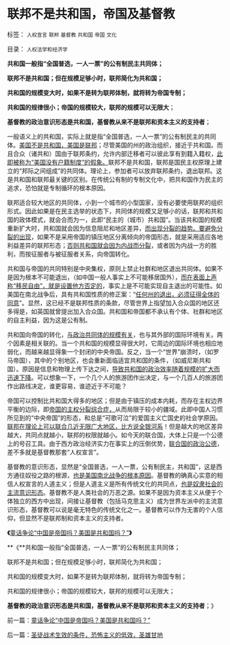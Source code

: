 # 联邦不是共和国，帝国及基督教

标签： `人权宣言` `联邦` `基督教` `共和国` `帝国` `文化` 

目录： `人权法学和经济学`

**共和国一般指“全国普选，一人一票”的公有制民主共同体；**

**联邦不是共和国；但在规模足够小时，联邦简化为共和国；**

**共和国的规模变大时，如果不是转为联邦体制，就将转为帝国专制；**

**共和国的规律很小；帝国的规模较大，联邦的规模可以无限大**；

**基督教的政治意识形态是共和国，基督教从来不是联邦和资本主义的支持者**；

一般语义上的共和国，实际上就是指“全国普选，一人一票”的公有制民主的共同体。[美国不是共和国，美国是联邦](../../../2013/1/3/监管的社会和联邦的社会.md)；尽管美国的州的政治组织，接近于共和国。而且合众（诸共和）国由于联邦条约，允许内部迁移者可以彼此享有到籍入籍权，[此即被称为“美国没有户籍制度”的假象。](../../../2011/3/16/美国的户籍制度和民粹运动.md)联邦不是共和国，联邦是国民主权原理上建立的“邦际之间组成”的共同体。理论上，参加者可以放弃联邦条约，退出联邦。这是共和国和联邦最关键的区别。在传统公有制的专制文化中，把共和国作为民主的追求，恐怕就是专制循环的根本原因。

联邦适合较大地区的共同体，小到一个城市的小型国家，没有必要使用联邦的组织形式。因此如果是在民主选举的状态下，共同体的规模又足够小的话，联邦和共和国的政体模式，就会合而为一，此即“民主的（城市）共和国”。当该共和国的规模重新扩大时，共和国就会因为信息阻尼和地区差异，[而出现分裂的趋势。要避免分裂的出现](http://darthvad.blog.163.com/blog/static/533994702012112343155145/)，如果不是采用帝国的镇压地区分离倾向的帝国形态，就是采用适应各地利益差异的联邦形态；[否则共和国就会因为内战而分裂](../../../2011/9/22/美国内战是国民主权三角原理的魔咒；和平不是理所当然的；.md)，或者因为内战一方的胜利，而按征服者与被征服者关系，向帝国转化。

共和国与帝国的共同特别是中央集权，原则上禁止社群和地区退出共同体。如果不是因为根本不可能退出，（如中国一般人事实上不可能移居国外），[而在表面上声称“移民自由”，就是设置他方否定的](../../../2012/11/27/社会主义就是逃离市场经济的尝试.md)，事实上是不可能实现自主退出的可能性。如美国在南北战争后，具有共和国性质的修正案：“[任何州的退出，必须征得全体的同意](../../../2012/1/4/美国“加税容易减税难”恰证“愚民总是大多数”.md)”。显然，这已经不是联邦性质的条款，尽管世界上指望加入合众国的地区还多得是，如英国就曾提出加入合众国。共和国和帝国都不承认有个体、社群和地区的自主利益，因为这是公有制。

共和国向帝国的转化，[与政治共同体的规模有关](../../../2011/11/12/大国治理的传统误区.md)，也与其外部的国际环境有关。两个因素是相关联的。当一个共和国的规模显得很大时，它周边的国际环境也相应地弱化，而越来越显得象一个封闭的中央帝国。反之，当一个“世界”崩溃时，（如罗马帝国），其中的个别地区，也会重新面临适宜共和国的条件，（如威尼斯共和国）。原因是信息和物理上传下达之间，[导致共和国的政治效率随着规模的扩大而迅速下降](../../../2012/2/10/中国国民主素质不亚于美国，文人素质与美国一样愚昧.md)。可以想象一下，一个几个人的旅游团作出决定，与一个几百人的旅游团作出路线决定，谁更容易，谁迹近于不可能？

帝国可以控制比共和国大得多的地区；但是由于镇压的成本内耗，而存在主权边界平衡的边际，即[帝国的主权分裂综合症，](../../../2009/10/1/主权分裂症的病因，处方和毒药.md)从而局限于较小的疆域。此即中国人习惯所见到的“中央帝国”的形态，和总是“可歌可泣”的爱国主义亡国史的社会学原因。[联邦在理论上可以联合几近无限广大地区，比方说全银河系](../../../2012/12/7/社会进化论淘汰了弱者希特勒和日本军国主义.md)！但是越大的地区差异越大，共同点就越小，联邦的权限就越小。如今天的联合国，大体上只是一个公德上的号召工具。由于西方政治经济实力在事实上的压倒优势，[联合国的政治公德](../../../2011/4/21/基督教毕竟不是联合国的“国教”.md)，差不多就是基督教那套“人权宣言”。

基督教的意识形态，显然是“全国普选，一人一票，公有制民主，共和国”，这是西方通往奴役之路的根源，[也是美国南北战争的根本原因](../../../2013/3/18/独立战争如果是正义的，南北战争就是非正义的.md)。基督教的确真心实意的相信人权宣言的人道主义；但是人道主义是所有传统文化的共同点，[也是奴隶社会的主流意识形态](../../../2013/3/19/《人权宣言》的政治诉求是奴隶制.md)。基督教不是人类社会的万恶之源。如果不是因为资本主义从便于个体独立的西方中出现，间接让基督教（包括马克思主义）成为世界左派中的主流意识形态，基督教可以说是毫无特色的传统文化之一。基督教可以作为无害的个人信仰，但显然不是联邦制和资本主义的支持者。

**《**[童话争论“中国是帝国吗？美国是共和国吗？”](../../../2013/4/4/童话争论“中国是帝国吗？美国是共和国吗？”.md)**》**

**《**共和国一般指“全国普选，一人一票”的公有制民主共同体；

联邦不是共和国；但在规模足够小时，联邦简化为共和国；

共和国的规模变大时，如果不是转为联邦体制，就将转为帝国专制；

共和国的规律很小；帝国的规模较大，联邦的规模可以无限大；

**基督教的政治意识形态是共和国，基督教从来不是联邦和资本主义的支持者**；》



前一篇：[童话争论“中国是帝国吗？美国是共和国吗？”](../../../2013/4/4/童话争论“中国是帝国吗？美国是共和国吗？”.md)

后一篇：[圣徒战术生效的条件，恐怖主义的低效，圣雄甘地](../../../2013/4/5/圣徒战术生效的条件，恐怖主义的低效，圣雄甘地.md)